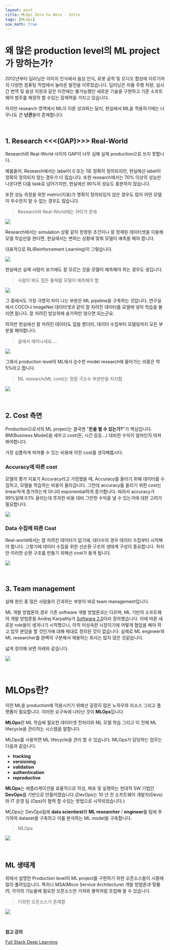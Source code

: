 ```yaml
---
layout: post
title: MLOps Zero to Hero - Intro
tags: [MLOps]
use_math: true
---
```


# 왜 많은 production level의 ML project가 망하는가?

2012년부터 딥러닝은 이미지 인식에서 음성 인식, 로봇 공학 및 오디오 합성에 이르기까지 다양한 컴퓨팅 작업에서 놀라운 발전을 이루었습니다. 딥러닝은 자율 주행 차량, 실시간 번역 및 음성 지원과 같은 이전에는 불가능했던 새로운 기술을 구현하고 기존 소프트웨어 범주를 재정의 할 수있는 잠재력을 가지고 있습니다.

하지만 research 영역에서 ML이 이룬 성과와는 달리, 현실에서 ML을 적용하기에는 너무나도 큰 **난관**들이 존재합니다. 

<br>

## 1. Research <<<(GAP)>>> Real-World

Research와 Real-World 사이의 GAP이 너무 심해 실제 production으로 쓰지 못합니다.

예를들어, Research에서는 label이 0 또는 1로 정확히 정의되지만, 현실에선 label이 정확히 정의되지 않는 경우가 더 많습니다. 또한 research에서는 70% 이상의 성능만 나온다면 다음 task로 넘어가지만, 현실에선 90%의 성능도 충분하지 않습니다.

또한 성능 측정을 위한 metric(지표)가 명확히 정의되있지 않은 경우도 많아 어떤 모델이 우수한지 알 수 없는 경우도 많습니다.

> Research와 Real-World에는 차이가 존재

![](https://user-images.githubusercontent.com/31475037/94651761-f09d7b00-0333-11eb-92c4-f7f4cb448d23.png)



Research에서는 simulation 상황 같이 한정된 조건이나 잘 정제된 데이터셋을 이용해 모델 학습만을 한다면, 현실에서는 변하는 상황에 맞춰 모델이 예측을 해야 합니다.

대표적으로 RL(Reinforcement Learning)이 그렇습니다.

![](https://user-images.githubusercontent.com/31475037/92843090-51b1ed00-f41f-11ea-9828-b5e1ffdf853a.png)

현실에선 실제 사람이 보기에도 잘 모르는 것을 모델이 예측해야 하는 경우도 생깁니다.

> 사람이 봐도 힘든 물체를 모델이 예측해야 함

![](https://user-images.githubusercontent.com/31475037/92843084-4fe82980-f41f-11ea-9b1e-90f92b2b6a30.png)

그 중에서도 가장 극명히 차이 나는 부분은 ML pipeline을 구축하는 것입니다. 연구실에서 COCO나 ImageNet 데이터셋과 같이 잘 차려진 데이터를 모델에 넣어 학습을 돌리면 됩니다. 잘 차려진 밥상위에 숟가락만 얹으면 되는군요.

하지만 현실에선 잘 차려진 데이터도 없을 뿐더러, 데이터 수집부터 모델링까지 모든 부분을 해야합니다.

> 꿈에서 깨어나세요....

![](https://user-images.githubusercontent.com/31475037/92835771-99804680-f416-11ea-8586-e78c079b3c2f.png)

그래서 production level의 ML에서 순수한 model research에 들어가는 비중은 약 5%라고 합니다.

> ML research(ML core)는 정말 극소수 부분만을 차지함

![](https://user-images.githubusercontent.com/31475037/94651765-f1cea800-0333-11eb-8d34-761ee240d7d8.png)

<br>

## 2. Cost 측면

Production으로서의 ML project는 결국엔 "**돈을 벌 수 있는가?**"가 핵심입니다. BM(Business Model)을 세우고 cost(돈, 시간 등등...) 대비한 수익이 얼마인지 따져봐야합니다.

가장 심플하게 따져볼 수 있는 비용에 의한 cost를 생각해봅시다.

### Accuracy에 따른 cost

모델의 평가 지표가 Accuracy라고 가정했을 때, Accuracy를 올리기 위해 데이터를 수집하고, 모델을 학습하는 비용이 올라갑니다. 그런데 accuracy를 올리기 위한 cost는 linear하게 증가하는게 아니라 exponential하게 증가합니다. 따라서 accuracy가 99%일때 0.1% 올리는데 투자한 비용 대비 그만한 수익을 낼 수 있는가에 대한 고려가 필요합니다.

![](https://user-images.githubusercontent.com/31475037/92834745-55407680-f415-11ea-852f-0df58b7b9e29.png)

### Data 수집에 따른 Cost

Real-world에서는 잘 차려진 데이터가 없기에, 대다수의 경우 데이터 수집부터 시작해야 합니다. 그렇기에 데이터 수집을 위한 선순환 구조의 생태계 구성이 중요합니다. 하지만 이러한 순환 구조를 만들기 위해선 cost가 들게 됩니다.

![](https://user-images.githubusercontent.com/31475037/92834802-6b4e3700-f415-11ea-9ecf-e4031c7faeec.gif)

<br>

## 3. Team management

실패 원인 중 많은 사람들이 간과하는 부분이 바로 team management입니다. 

ML 개발 방법론의 경우 기존 software 개발 방법론과는 다르며, ML 기반의 소프트웨어 개발 방법론을 Andrej Karpathy가 [Software 2.0](https://medium.com/@karpathy/software-2-0-a64152b37c35)이라 정의했습니다. 이에 따른 새로운 role들이 생겨나기 시작했으나, 아직 미성숙한 시장이기에 어떻게 협업을 해야 하고 업무 분담을 할 것인가에 대해 제대로 정의된 것이 없습니다. 실제로 ML engineer와 ML researcher를 완벽히 구분해서 채용하는 회사는 많지 않은 것같습니다. 

넓게 정의해 보면 아래와 같습니다.

![](https://user-images.githubusercontent.com/31475037/92840008-9045a880-f41b-11ea-96dd-f8b2830c700f.png)

<br>

# MLOps란?

이런 ML을 production에 적용시키기 위해선 굉장히 많은 노하우와 리소스 그리고 플랫폼이 필요합니다. 이러한 요구속에 나타난 것이 **MLOps**입니다. 

**MLOps**란 ML 학습에 필요한 데이터셋 전처리와 ML 모델 학습 그리고 이 전체 ML lifecycle을 관리하는 시스템을 말합니다.

MLOps를 사용하면 ML lifecycle을 관리 할 수 있습니다. MLOps가 담당하는 업무는 다음과 같습니다.

- **tracking**
- **versioning**
- **validation**
- **authentication**
- **reproductive** 

**MLOps**는 애플리케이션을 효율적으로 작성, 배포 및 실행하는 현대적 SW 기법인 **DevOps**를 기반으로 만들어졌습니다.(DevOps는 10 년 전 소프트웨어 개발자(Devs)와 IT 운영 팀 (Ops)이 협력 할 수있는 방법으로 시작되었습니다.) 

MLOps는 DevOps팀에 **data scientiest**와 **ML researcher** / **engineer**를 팀에 추가하여 dataset을 구축하고 이를 분석하는 ML model을 구축합니다.

>  MLOps

![](https://blogs.nvidia.com/wp-content/uploads/2020/09/MLOps-Neal-Analytics.png.webp)

<br>

## ML 생태계

위에서 설명한 Production level의 ML project를 구현하기 위한 오픈소스들이 시중에 많이 풀려있습니다. 특히나 MSA(Micro Service Architecture) 개발 방법론과 맞물려, 각각의 기능들에 필요한 오픈소스만 가져와 블럭처럼 조립해 쓸 수 있습니다.

> 다양한 오픈소스가 존재함

![](https://user-images.githubusercontent.com/31475037/92835763-97b68300-f416-11ea-9054-f5dc424e0501.png)

<br>

**참고 강의**

 [Full Stack Deep Learning](https://course.fullstackdeeplearning.com/)

